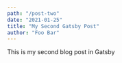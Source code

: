 ```yaml
---
path: "/post-two"
date: "2021-01-25"
title: "My Second Gatsby Post"
author: "Foo Bar"
---
```


This is my second blog post in Gatsby
